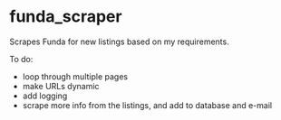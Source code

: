 # funda_scraper
Scrapes Funda for new listings based on my requirements.

To do:
- loop through multiple pages
- make URLs dynamic
- add logging
- scrape more info from the listings, and add to database and e-mail